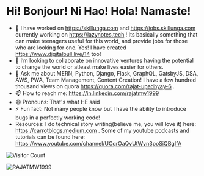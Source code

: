 <!--
**rajatmw1999/rajatmw1999** is a ✨ _special_ ✨ repository because its `README.md` (this file) appears on your GitHub profile.

Here are some ideas to get you started:

- 🔭 I’m currently working on ...
- 🌱 I’m currently learning ...
- 👯 I’m looking to collaborate on ...
- 🤔 I’m looking for help with ...
- 💬 Ask me about ...
- 📫 How to reach me: ...
- 😄 Pronouns: ...
- ⚡ Fun fact: ...
-->

# Hi! Bonjour! Ni Hao! Hola! Namaste!


- 🔭 I have worked on https://skillunga.com and https://jobs.skillunga.com currently working on https://lazynotes.tech ! Its basically something that can make teenagers useful for this world, and provide jobs for those who are looking for one. Yes! I have created https://www.digitalbull.live/14 too!
- 👯 I’m looking to collaborate on innovative ventures having the potential to change the world or atleast make lives easier for others.
- 💬 Ask me about MERN, Python, Django, Flask, GraphQL, GatsbyJS, DSA, AWS, PWA, Team Management, Content Creation! I have a few hundred thousand views on quora https://quora.com/rajat-upadhyay-6 .
- 📫 How to reach me: https://in.linkedin.com/rajatmw1999
- 😄 Pronouns: That's what HE said
- ⚡ Fun fact: Not many people know but I have the ability to introduce bugs in a perfectly working code!
- Resources: I do technical story writing(believe me, you will love it) here: https://carrotblogs.medium.com . Some of my youtube podcasts and tutorials can be found here: https://www.youtube.com/channel/UCqrOaQvUtWyn3poSiQBgIfA 

![Visitor Count](https://profile-counter.glitch.me/rajatmw1999/count.svg)


![RAJATMW1999](https://user-images.githubusercontent.com/43850934/137154189-c1e9eed6-eb05-4442-a949-084c299f2ce5.png)
